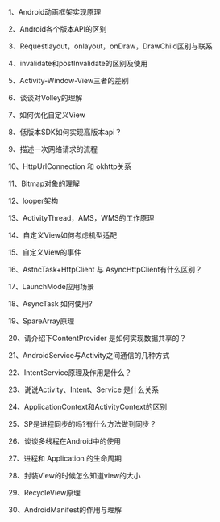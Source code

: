 1、Android动画框架实现原理

2、Android各个版本API的区别

3、Requestlayout，onlayout，onDraw，DrawChild区别与联系

4、invalidate和postInvalidate的区别及使用

5、Activity-Window-View三者的差别

6、谈谈对Volley的理解

7、如何优化自定义View

8、低版本SDK如何实现高版本api？

9、描述一次网络请求的流程

10、HttpUrlConnection 和 okhttp关系

11、Bitmap对象的理解

12、looper架构

13、ActivityThread，AMS，WMS的工作原理

14、自定义View如何考虑机型适配

15、自定义View的事件

16、AstncTask+HttpClient 与 AsyncHttpClient有什么区别？

17、LaunchMode应用场景

18、AsyncTask 如何使用?

19、SpareArray原理

20、请介绍下ContentProvider 是如何实现数据共享的？

21、AndroidService与Activity之间通信的几种方式

22、IntentService原理及作用是什么？

23、说说Activity、Intent、Service 是什么关系

24、ApplicationContext和ActivityContext的区别

25、SP是进程同步的吗?有什么方法做到同步？

26、谈谈多线程在Android中的使用

27、进程和 Application 的生命周期

28、封装View的时候怎么知道view的大小

29、RecycleView原理

30、AndroidManifest的作用与理解